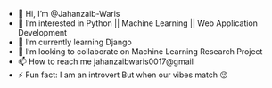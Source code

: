 - 👋 Hi, I’m @Jahanzaib-Waris
- 👀 I’m interested in Python || Machine Learning || Web Application Development
- 🌱 I’m currently learning Django
- 💞️ I’m looking to collaborate on Machine Learning Research Project
- 📫 How to reach me jahanzaibwaris0017@gmail
- ⚡ Fun fact: I am an introvert But when our vibes match 😜
